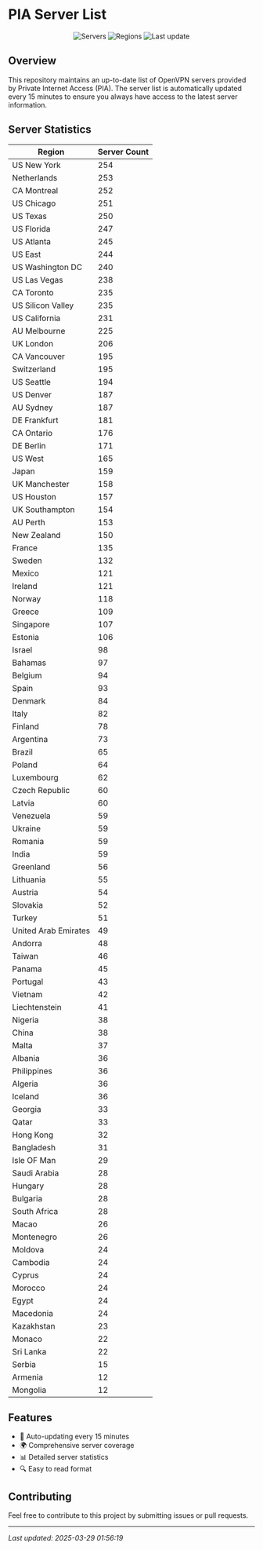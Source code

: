 # PIA Server List

<div align="center">

![Servers](https://img.shields.io/badge/servers-9,794-blue)
![Regions](https://img.shields.io/badge/regions-97-blue)
![Last update](https://img.shields.io/badge/Last_Updated-March_28_2025_20:56_EST-blue)

</div>

## Overview
This repository maintains an up-to-date list of OpenVPN servers provided by Private Internet Access (PIA). The server list is automatically updated every 15 minutes to ensure you always have access to the latest server information.

## Server Statistics
| Region | Server Count |
|--------|--------------|
| US New York                    | 254          |
| Netherlands                    | 253          |
| CA Montreal                    | 252          |
| US Chicago                     | 251          |
| US Texas                       | 250          |
| US Florida                     | 247          |
| US Atlanta                     | 245          |
| US East                        | 244          |
| US Washington DC               | 240          |
| US Las Vegas                   | 238          |
| CA Toronto                     | 235          |
| US Silicon Valley              | 235          |
| US California                  | 231          |
| AU Melbourne                   | 225          |
| UK London                      | 206          |
| CA Vancouver                   | 195          |
| Switzerland                    | 195          |
| US Seattle                     | 194          |
| US Denver                      | 187          |
| AU Sydney                      | 187          |
| DE Frankfurt                   | 181          |
| CA Ontario                     | 176          |
| DE Berlin                      | 171          |
| US West                        | 165          |
| Japan                          | 159          |
| UK Manchester                  | 158          |
| US Houston                     | 157          |
| UK Southampton                 | 154          |
| AU Perth                       | 153          |
| New Zealand                    | 150          |
| France                         | 135          |
| Sweden                         | 132          |
| Mexico                         | 121          |
| Ireland                        | 121          |
| Norway                         | 118          |
| Greece                         | 109          |
| Singapore                      | 107          |
| Estonia                        | 106          |
| Israel                         | 98           |
| Bahamas                        | 97           |
| Belgium                        | 94           |
| Spain                          | 93           |
| Denmark                        | 84           |
| Italy                          | 82           |
| Finland                        | 78           |
| Argentina                      | 73           |
| Brazil                         | 65           |
| Poland                         | 64           |
| Luxembourg                     | 62           |
| Czech Republic                 | 60           |
| Latvia                         | 60           |
| Venezuela                      | 59           |
| Ukraine                        | 59           |
| Romania                        | 59           |
| India                          | 59           |
| Greenland                      | 56           |
| Lithuania                      | 55           |
| Austria                        | 54           |
| Slovakia                       | 52           |
| Turkey                         | 51           |
| United Arab Emirates           | 49           |
| Andorra                        | 48           |
| Taiwan                         | 46           |
| Panama                         | 45           |
| Portugal                       | 43           |
| Vietnam                        | 42           |
| Liechtenstein                  | 41           |
| Nigeria                        | 38           |
| China                          | 38           |
| Malta                          | 37           |
| Albania                        | 36           |
| Philippines                    | 36           |
| Algeria                        | 36           |
| Iceland                        | 36           |
| Georgia                        | 33           |
| Qatar                          | 33           |
| Hong Kong                      | 32           |
| Bangladesh                     | 31           |
| Isle OF Man                    | 29           |
| Saudi Arabia                   | 28           |
| Hungary                        | 28           |
| Bulgaria                       | 28           |
| South Africa                   | 28           |
| Macao                          | 26           |
| Montenegro                     | 26           |
| Moldova                        | 24           |
| Cambodia                       | 24           |
| Cyprus                         | 24           |
| Morocco                        | 24           |
| Egypt                          | 24           |
| Macedonia                      | 24           |
| Kazakhstan                     | 23           |
| Monaco                         | 22           |
| Sri Lanka                      | 22           |
| Serbia                         | 15           |
| Armenia                        | 12           |
| Mongolia                       | 12           |

## Features
- 🔄 Auto-updating every 15 minutes
- 🌍 Comprehensive server coverage
- 📊 Detailed server statistics
- 🔍 Easy to read format

## Contributing
Feel free to contribute to this project by submitting issues or pull requests.

---
*Last updated: 2025-03-29 01:56:19*
